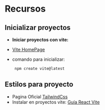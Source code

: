 # Recursos

## Inicializar proyectos

- **Iniciar proyectos con vite:**
- [Vite HomePage](https://es.vitejs.dev/guide/)
- comando para inicializar:

  ```bash
   npm create vite@latest
   ```

## Estilos para proyecto

- Pagina Oficial [TailwindCss](https://tailwindcss.com)
- Instalar en proyectos vite: [Guía React Vite](https://tailwindcss.com/docs/guides/vite)
